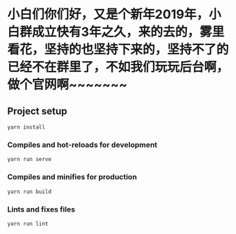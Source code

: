 # 小白们你们好，又是个新年2019年，小白群成立快有3年之久，来的去的，雾里看花，坚持的也坚持下来的，坚持不了的已经不在群里了，不如我们玩玩后台啊，做个官网啊~~~~~~~

## Project setup
```
yarn install
```

### Compiles and hot-reloads for development
```
yarn run serve
```

### Compiles and minifies for production
```
yarn run build
```

### Lints and fixes files
```
yarn run lint
```
